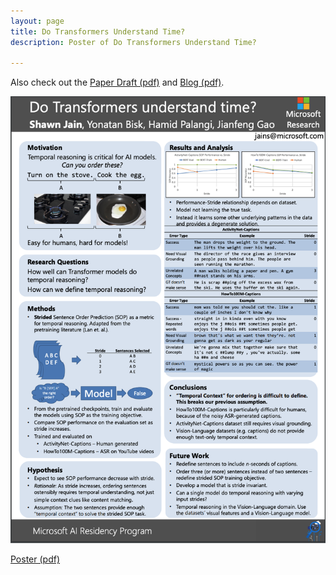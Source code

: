 ```yaml
---
layout: page
title: Do Transformers Understand Time?
description: Poster of Do Transformers Understand Time?

---
```


Also check out the
[Paper Draft (pdf)](/assets/media/TransformersTime/TransformersTime_EMNLP_style_short.pdf)
and
[Blog (pdf)](/assets/media/TransformersTime/TransformersTime_Blog.pdf).

![Image](/assets/media/TransformersTime/Poster.png)

[Poster (pdf)](/assets/media/TransformersTime/TransformersTime_poster.pdf)

